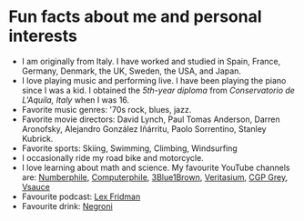 # Fun facts about me and personal interests

- I am originally from Italy. I have worked and studied in Spain, France, Germany, Denmark, the UK, Sweden, the USA, and Japan.
- I love playing music and performing live. I have been playing the piano since I was a kid. I obtained the *5th-year diploma* from *Conservatorio de L'Aquila, Italy* when I was 16.
- Favorite music genres: '70s rock, blues, jazz.
- Favorite movie directors: David Lynch, Paul Tomas Anderson, Darren Aronofsky, Alejandro González Iñárritu, Paolo Sorrentino, Stanley Kubrick.
- Favorite sports: Skiing, Swimming, Climbing, Windsurfing
- I occasionally ride my road bike and motorcycle.
- I love learning about math and science. My favourite YouTube channels are: [Numberphile](https://www.youtube.com/c/numberphile), [Computerphile](https://www.youtube.com/user/Computerphile), [3Blue1Brown](https://www.youtube.com/c/3blue1brown), [Veritasium](https://www.youtube.com/c/veritasium), [CGP Grey](https://www.youtube.com/greymatter), [Vsauce](https://www.youtube.com/c/vsauce1)
- Favourite podcast: [Lex Fridman](https://lexfridman.com/podcast/)
- Favourite drink: [Negroni](https://en.wikipedia.org/wiki/Negroni)
